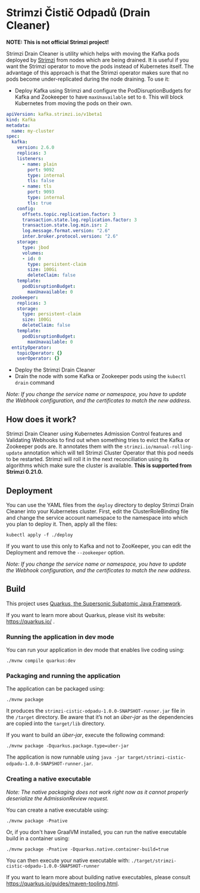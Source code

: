# Strimzi Čistič Odpadů (Drain Cleaner)

**NOTE: This is not official Strimzi project!**

Strimzi Drain Cleaner is utility which helps with moving the Kafka pods deployed by [Strimzi](https://strimzi.io/) from nodes which are being drained.
It is useful if you want the Strimzi operator to move the pods instead of Kubernetes itself.
The advantage of this approach is that the Strimzi operator makes sure that no pods become under-replicated during the node draining.
To use it:

* Deploy Kafka using Strimzi and configure the PodDisruptionBudgets for Kafka and Zookeeper to have `maxUnavailable` set to `0`.
This will block Kubernetes from moving the pods on their own.
  
```yaml
apiVersion: kafka.strimzi.io/v1beta1
kind: Kafka
metadata:
  name: my-cluster
spec:
  kafka:
    version: 2.6.0
    replicas: 3
    listeners:
      - name: plain
        port: 9092
        type: internal
        tls: false
      - name: tls
        port: 9093
        type: internal
        tls: true
    config:
      offsets.topic.replication.factor: 3
      transaction.state.log.replication.factor: 3
      transaction.state.log.min.isr: 2
      log.message.format.version: "2.6"
      inter.broker.protocol.version: "2.6"
    storage:
      type: jbod
      volumes:
      - id: 0
        type: persistent-claim
        size: 100Gi
        deleteClaim: false
    template:
      podDisruptionBudget:
        maxUnavailable: 0
  zookeeper:
    replicas: 3
    storage:
      type: persistent-claim
      size: 100Gi
      deleteClaim: false
    template:
      podDisruptionBudget:
        maxUnavailable: 0
  entityOperator:
    topicOperator: {}
    userOperator: {}
```

* Deploy the Strimzi Drain Cleaner
* Drain the node with some Kafka or Zookeeper pods using the `kubectl drain` command

_Note: If you change the service name or namespace, you have to update the Webhook configuration, and the certificates to match the new address._

## How does it work?

Strimzi Drain Cleaner using Kubernetes Admission Control features and Validating Webhooks to find out when something tries to evict the Kafka or Zookeeper pods are.
It annotates them with the `strimzi.io/manual-rolling-update` annotation which will tell Strimzi Cluster Operator that this pod needs to be restarted.
Strimzi will roll it in the next reconciliation using its algorithms which make sure the cluster is available.
**This is supported from Strimzi 0.21.0.**

## Deployment

You can use the YAML files from the `deploy` directory to deploy Strimzi Drain Cleaner into your Kubernetes cluster.
First, edit the ClusterRoleBinding file and change the service account namespace to the namespace into which you plan to deploy it.
Then, apply all the files:

```
kubectl apply -f ./deploy
```

If you want to use this only to Kafka and not to ZooKeeper, you can edit the Deployment and remove the `--zookeeper` option.

_Note: If you change the service name or namespace, you have to update the Webhook configuration, and the certificates to match the new address._

## Build 

This project uses [Quarkus, the Supersonic Subatomic Java Framework](https://quarkus.io/).

If you want to learn more about Quarkus, please visit its website: https://quarkus.io/ .

### Running the application in dev mode

You can run your application in dev mode that enables live coding using:
```shell script
./mvnw compile quarkus:dev
```

### Packaging and running the application

The application can be packaged using:
```shell script
./mvnw package
```
It produces the `strimzi-cistic-odpadu-1.0.0-SNAPSHOT-runner.jar` file in the `/target` directory.
Be aware that it’s not an _über-jar_ as the dependencies are copied into the `target/lib` directory.

If you want to build an _über-jar_, execute the following command:
```shell script
./mvnw package -Dquarkus.package.type=uber-jar
```

The application is now runnable using `java -jar target/strimzi-cistic-odpadu-1.0.0-SNAPSHOT-runner.jar`.

### Creating a native executable

_Note: The native packaging does not work right now as it cannot properly deserialize the AdmissionReview request._

You can create a native executable using: 
```shell script
./mvnw package -Pnative
```

Or, if you don't have GraalVM installed, you can run the native executable build in a container using: 
```shell script
./mvnw package -Pnative -Dquarkus.native.container-build=true
```

You can then execute your native executable with: `./target/strimzi-cistic-odpadu-1.0.0-SNAPSHOT-runner`

If you want to learn more about building native executables, please consult https://quarkus.io/guides/maven-tooling.html.
